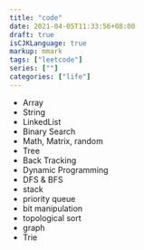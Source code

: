 ```yaml
---
title: "code"
date: 2021-04-05T11:33:56+08:00
draft: true
isCJKLanguage: true
markup: mmark
tags: ["leetcode"]
series: [""]
categories: ["life"]
---
```



+ Array
+ String
+ LinkedList
+ Binary Search
+ Math, Matrix, random
+ Tree
+ Back Tracking
+ Dynamic Programming
+ DFS & BFS
+ stack
+ priority queue
+ bit manipulation
+ topological sort
+ graph
+ Trie